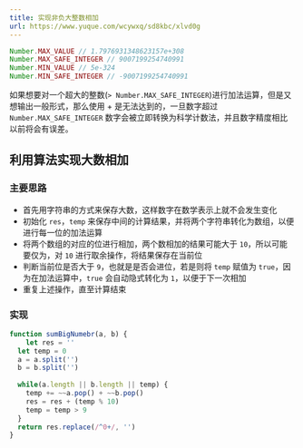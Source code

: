 ```yaml
---
title: 实现非负大整数相加
url: https://www.yuque.com/wcywxq/sd8kbc/xlvd0g
---
```


```javascript
Number.MAX_VALUE // 1.7976931348623157e+308
Number.MAX_SAFE_INTEGER // 9007199254740991
Number.MIN_VALUE // 5e-324
Number.MIN_SAFE_INTEGER // -9007199254740991
```

如果想要对一个超大的整数(`> Number.MAX_SAFE_INTEGER`)进行加法运算，但是又想输出一般形式，那么使用 + 是无法达到的，一旦数字超过 `Number.MAX_SAFE_INTEGER` 数字会被立即转换为科学计数法，并且数字精度相比以前将会有误差。 <a name="Isqf4"></a>

## 利用算法实现大数相加

<a name="RxDUt"></a>

### 主要思路

- 首先用字符串的方式来保存大数，这样数字在数学表示上就不会发生变化
- 初始化 `res`，`temp` 来保存中间的计算结果，并将两个字符串转化为数组，以便进行每一位的加法运算
- 将两个数组的对应的位进行相加，两个数相加的结果可能大于 `10`，所以可能要仅为，对 `10` 进行取余操作，将结果保存在当前位
- 判断当前位是否大于 `9`，也就是是否会进位，若是则将 `temp` 赋值为 `true`，因为在加法运算中，`true` 会自动隐式转化为 `1`，以便于下一次相加
- 重复上述操作，直至计算结束 <a name="pVVrc"></a>

### 实现

```javascript
function sumBigNumebr(a, b) {
	let res = ''
  let temp = 0
  a = a.split('')
  b = b.split('')
  
  while(a.length || b.length || temp) {
  	temp += ~~a.pop() + ~~b.pop()
    res = res + (temp % 10)
    temp = temp > 9
  }
  return res.replace(/^0+/, '')
}	
```
